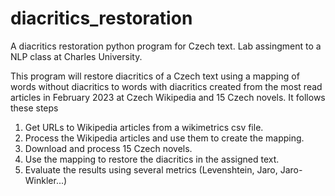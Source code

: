 # diacritics_restoration
A diacritics restoration python program for Czech text. Lab assingment to a NLP class at Charles University.


This program will restore diacritics of a Czech text using a mapping of words without diacritics to words with diacritics created from the most read articles in February 2023 at Czech Wikipedia and 15 Czech novels.
It follows these steps

1. Get URLs to Wikipedia articles from a wikimetrics csv file.
2. Process the Wikipedia articles and use them to create the mapping.
3. Download and process 15 Czech novels.
4. Use the mapping to restore the diacritics in the assigned text.
5. Evaluate the results using several metrics (Levenshtein, Jaro, Jaro-Winkler...)
